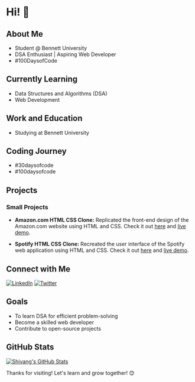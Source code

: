 # Hi! 👋

## About Me

- Student @ Bennett University
- DSA Enthusiast | Aspiring Web Developer
- #100DaysofCode

## Currently Learning

- Data Structures and Algorithms (DSA)
- Web Development

## Work and Education

- Studying at Bennett University

## Coding Journey

- #30daysofcode
- #100daysofcode

## Projects

### Small Projects

- **Amazon.com HTML CSS Clone:**
  Replicated the front-end design of the Amazon.com website using HTML and CSS. Check it out [here](https://github.com/shivangforsure/amazon-html-css-clone) and [live demo](https://shivangforsure.github.io/amazon-html-css-clone/).
  
- **Spotify HTML CSS Clone:**
  Recreated the user interface of the Spotify web application using HTML and CSS. Check it out [here](https://github.com/shivangforsure/html-css-spotify-clone) and [live demo](https://shivangforsure.github.io/html-css-spotify-clone/).
  
## Connect with Me

[![LinkedIn](https://img.shields.io/badge/LinkedIn-Connect-blue?style=flat-square&logo=linkedin)](https://www.linkedin.com/in/shivang-goyal-08b660254/)
[![Twitter](https://img.shields.io/badge/Twitter-Follow-1ca0f1?style=flat-square&logo=twitter)](https://twitter.com/shivangforsure)

## Goals

- To learn DSA for efficient problem-solving
- Become a skilled web developer
- Contribute to open-source projects

## GitHub Stats

[![Shivang's GitHub Stats](https://github-readme-stats.vercel.app/api?username=shivangforsure&show_icons=true&hide=prs,issues&count_private=true&theme=radical)](https://github.com/shivangforsure)

Thanks for visiting! Let's learn and grow together! 😊
